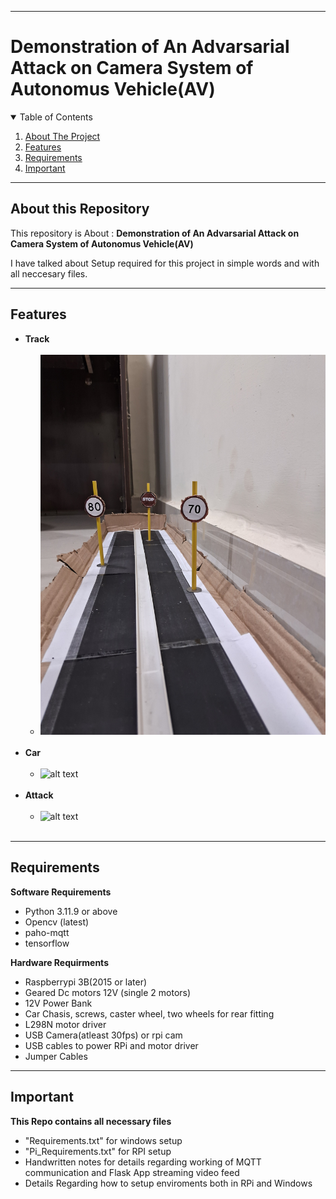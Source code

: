 _______________________________________________________________________________________________________________

# Demonstration of An Advarsarial Attack on Camera System of Autonomus Vehicle(AV)

<details open="open">
  <summary>Table of Contents</summary>
  <ol>
    <li><a href="#About-this-Repository">About The Project</a></li>
    <li><a href="#Features">Features</a></li>
    <li><a href="#Requirments">Requirements</a></li>
    <li><a href="#Important">Important</a></li>
  </ol>
</details>

______________________________________________________________________________________________________________

## About this Repository

This repository is About : **Demonstration of An Advarsarial Attack on Camera System of Autonomus Vehicle(AV)**

I have talked about Setup required for this project in simple words and with all neccesary files. 

_______________________________________________________________________________________________________________

## Features
* **Track**<br/><br/>
  - ![alt text](https://github.com/pp-git-hub/AV-Camera-Attack-Project/blob/master/images/track.jpg)<br/><br/>
* **Car**<br/><br/>
  - ![alt text](https://drive.google.com/file/d/1fxcOYuhOIMRC5PBwyvY92uHKUvO8DaRA/view?usp=drive_link)<br/><br/>
* **Attack**<br/><br/>
  - ![alt text](https://drive.google.com/file/d/1TmnlMx7pmqs6UinnmVmjtciMjqCJIoWH/view?usp=drive_link)<br/><br/>

_______________________________________________________________________________________________________________________________________________

## Requirements

**Software Requirements**
* Python 3.11.9 or above 
* Opencv (latest)
* paho-mqtt
* tensorflow

**Hardware Requirments**
* Raspberrypi 3B(2015 or later)
* Geared Dc motors 12V (single 2 motors)
* 12V Power Bank
* Car Chasis, screws, caster wheel, two wheels for rear fitting
* L298N motor driver
* USB Camera(atleast 30fps) or rpi cam
* USB cables to power RPi and motor driver
* Jumper Cables  

________________________________________________________________________________________________________________________________________________________________

## Important
**This Repo contains all necessary files**
* "Requirements.txt" for windows setup
* "Pi_Requirements.txt" for RPI setup
* Handwritten notes for details regarding working of MQTT communication and Flask App streaming video feed
* Details Regarding how to setup enviroments both in RPi and Windows
